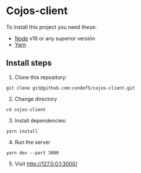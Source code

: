 # Cojos-client

To install this project you need these:

* [Node](https://nodejs.org/en/download/) v16 or any superior versión
* [Yarn](https://classic.yarnpkg.com/lang/en/docs/install/)


## Install steps

1. Clone this repository:
```
git clone git@github.com:condef5/cojos-client.git
```
2. Change directory
```
cd cojos-client
```
3. Install dependencies:
```
yarn install
```
4. Run the server
```
yarn dev --port 3000
```
5. Visit  http://127.0.0.1:3000/

